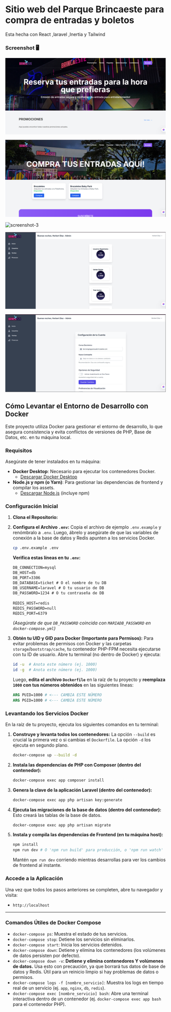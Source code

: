 # Sitio web del Parque Brincaeste para compra de entradas y boletos

Esta hecha con React ,laravel ,Inertia y Tailwind

### Screenshot 🖥️️

![screenshot-1](/public/screenshot/img-1.png)

![screenshot-2](/public/screenshot/img-2.png)

![screenshot-3](/public/screenshot/img-3.jpg)

![screenshot-4](/public/screenshot/img-4.png)

![screenshot-5](/public/screenshot/img-5.png)

## Cómo Levantar el Entorno de Desarrollo con Docker
Este proyecto utiliza Docker para gestionar el entorno de desarrollo, lo que asegura consistencia y evita conflictos de versiones de PHP, Base de Datos, etc. en tu máquina local.

### Requisitos

Asegúrate de tener instalados en tu máquina:

* **Docker Desktop**: Necesario para ejecutar los contenedores Docker.
    * [Descargar Docker Desktop](https://www.docker.com/products/docker-desktop/)
* **Node.js y npm (o Yarn)**: Para gestionar las dependencias de frontend y compilar los assets.
    * [Descargar Node.js](https://nodejs.org/es/download/) (incluye npm)

### Configuración Inicial

1.  **Clona el Repositorio:**
2.  **Configura el Archivo `.env`:**
    Copia el archivo de ejemplo `.env.example` y renómbralo a `.env`. Luego, ábrelo y asegúrate de que las variables de conexión a la base de datos y Redis apunten a los servicios Docker.

    ```bash
    cp .env.example .env
    ```

    **Verifica estas líneas en tu `.env`:**
    ```dotenv
    DB_CONNECTION=mysql
    DB_HOST=db
    DB_PORT=3306
    DB_DATABASE=ticket # O el nombre de tu DB
    DB_USERNAME=laravel # O tu usuario de DB
    DB_PASSWORD=1234 # O tu contraseña de DB

    REDIS_HOST=redis
    REDIS_PASSWORD=null
    REDIS_PORT=6379
    ```
    *(Asegúrate de que `DB_PASSWORD` coincida con `MARIADB_PASSWORD` en `docker-compose.yml`)*

3.  **Obtén tu UID y GID para Docker (Importante para Permisos):**
    Para evitar problemas de permisos con Docker y las carpetas `storage`/`bootstrap/cache`, tu contenedor PHP-FPM necesita ejecutarse con tu ID de usuario. Abre tu terminal (no dentro de Docker) y ejecuta:
    ```bash
    id -u  # Anota este número (ej. 1000)
    id -g  # Anota este número (ej. 1000)
    ```
    Luego, **edita el archivo `Dockerfile`** en la raíz de tu proyecto y **reemplaza `1000` con tus números obtenidos** en las siguientes líneas:
    ```dockerfile
    ARG PUID=1000 # <--- CAMBIA ESTE NÚMERO
    ARG PGID=1000 # <--- CAMBIA ESTE NÚMERO
    ```

### Levantando los Servicios Docker

En la raíz de tu proyecto, ejecuta los siguientes comandos en tu terminal:

1.  **Construye y levanta todos los contenedores:**
    La opción `--build` es crucial la primera vez o si cambias el `Dockerfile`. La opción `-d` los ejecuta en segundo plano.
    ```bash
    docker-compose up --build -d
    ```

2.  **Instala las dependencias de PHP con Composer (dentro del contenedor):**
    ```bash
    docker-compose exec app composer install
    ```

3.  **Genera la clave de la aplicación Laravel (dentro del contenedor):**
    ```bash
    docker-compose exec app php artisan key:generate
    ```

4.  **Ejecuta las migraciones de la base de datos (dentro del contenedor):**
    Esto creará las tablas de la base de datos.
    ```bash
    docker-compose exec app php artisan migrate
    ```

5.  **Instala y compila las dependencias de Frontend (en tu máquina host):**
    ```bash
    npm install
    npm run dev # O 'npm run build' para producción, o 'npm run watch'
    ```
    Mantén `npm run dev` corriendo mientras desarrollas para ver los cambios de frontend al instante.

### Accede a la Aplicación

Una vez que todos los pasos anteriores se completen, abre tu navegador y visita:

* `http://localhost`

---

### Comandos Útiles de Docker Compose

* `docker-compose ps`: Muestra el estado de tus servicios.
* `docker-compose stop`: Detiene los servicios sin eliminarlos.
* `docker-compose start`: Inicia los servicios detenidos.
* `docker-compose down`: Detiene y elimina los contenedores (los volúmenes de datos persisten por defecto).
* `docker-compose down -v`: **Detiene y elimina contenedores Y volúmenes de datos.** Usa esto con precaución, ya que borrará tus datos de base de datos y Redis. Útil para un reinicio limpio si hay problemas de datos o permisos.
* `docker-compose logs -f [nombre_servicio]`: Muestra los logs en tiempo real de un servicio (ej. `app`, `nginx`, `db`, `redis`).
* `docker-compose exec [nombre_servicio] bash`: Abre una terminal interactiva dentro de un contenedor (ej. `docker-compose exec app bash` para el contenedor PHP).
